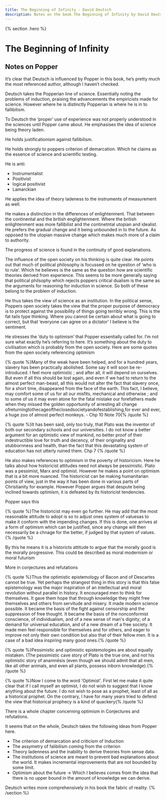 ```yaml
---
title: The Beginning of Infinity - David Deutsch
description: Notes on the book The Beginning of Infinity by David Deutsch
---
```

{% section .hero %}
# The Beginning of Infinity

## Notes on Popper

It’s clear that Deutsch is influenced by Popper in this book, he’s pretty much the most referenced author, although I haven’t checked. 

Deutsch takes the Popperian line of science. Essentially noting the problems of induction, praising the advancements the empiricists made for science. However where he is distinctly Popperian is where he is in to fallibilism.

To Deutsch the ‘proper’ use of experience was not properly understood in the sciences until Popper came about. He emphasises the idea of science being theory laden.

He holds justificationism against fallibilism. 

He holds strongly to poppers criterion of demarcation. Which he claims as the essence of science and scientific testing. 

He is anti: 

- Instrumentalist
- Positivist
- logical positivist
- Lamarckian

He applies the idea of theory ladeness to the instruments of measurement as well.

He makes a distinction in the differences of enlightenment. That between the continental and the british englightenment. Where the british enlightenment was more fallibilist and the continetntal utopian and idealist. He prefers the gradual change and it being unbounded in to the future. As opposed to the utopian massive change which makes much more of a claim to authority. 

The progress of science is found in the continuity of good explanations. 

The influence of the open society on his thinking is quite clear. He points out that much of political philosophy is focussed on he qyestion of ‘who is to rule’. Which he believes is the same as the question how are scientific theories derived from experience. This seems to be more generally saying that political philsophy which rejects poppers critical dualism is the same as the arguments for reasoning for induction in science. So both of these belong to the problem of induction. 

He thus takes the view of science as an institution. In the political sense, Poppers open society takes the view that the proper purpose of democracy is to protect against the possibility of things going terribly wrong. This is the fat tails type thinking. Where you cannot be certain about what is going to correct, but that ‘everyone can agree on a dictator’ I believe is the sentiment. 

He stresses the ‘duty to optimism’ that Popper essentially called for. I’m not sure what exactly he’s referring to here. It’s something about the duty to civilisation which is probably from the open society. Here are some quotes from the open society referencing optimism

{% quote %}Many of the weak have been helped, and for a hundred years, slavery has been practically abolished. Some say it will soon be re-introduced. I feel more optimistic ; and after all, it will depend on ourselves. But even if all this should be lost again, and even if we had to return to the almost perfect man-beast, all this would not alter the fact that slavery once, for a short time, disappeared from the face of the earth. This fact, I believe, may comfort some of us for all our misfits, mechanical and otherwise ; and to some of us it may even atone for the fatal mistake our forefathers made when they missed the golden opportunity of arresting all change ofreturningtothecageoftheclosedsocietyandofestablishing,for ever and ever, a huge zoo of almost perfect monkeys. - Chp 10 Note 70{% /quote %}

{% quote %}It has been said, only too truly, that Plato was the inventor of both our secondary schools and our universities. I do not know a better argument for an optimistic view of mankind, no better proof of their indestructible love for truth and decency, of their originality and stubbornness and health, than the fact that this devastating system of education has not utterly ruined them. Chp 7 {% /quote %}

He also makes references to optimism in the poverty of historicism. Here he talks about how historicist attitudes need not always be pessimistic. Plato was a pessimist, Marx and optimist. However he makes a point on optimism that is a bit more nuanced. The historicist can be making humanitarian points of view, just in the way it has been done in various parts of Christianity for example. However Popper argues that despute being inclined towards optimism, it is defeated by its historicist tendencies. 

Popper says this

{% quote %}The historicist may even go further. He may add that the most reasonable attitude to adopt is so to adjust ones system of valuesas to make it conform with the impending changes. If this is done, one arrives at a form of optimism which can be justified, since any change will then necessarily be a chnage for the better, if judged by that system of values.{% /quote %}

By this he means it is a historicts attitude to argue that the morally good is the morally progressive. This could be described as moral modernism or moral futurism

More in conjectures and refutations

{% quote %}Thus the optimistic epistemology of Bacon and of Descartes cannot be true. Yet perhaps the strangest thing in this story is that this false epistemology was the major inspiration of an intellectual and moral revolution without parallel in history. It encouraged men to think for themselves. It gave them hope that through knowledge they might free themselves and others from servitude and misery. It made modern science possible. It became the basis of the fight against censorship and the suppression of free thought. It became the basis of the nonconformist conscience, of individualism, and of a new sense of man's dignity; of a demand for universal education, and of a new dream of a free society. It made men feel responsible for themselves and for others, and eager to improve not only their own condition but also that of their fellow men. It is a case of a bad idea inspiring many good ones.{% /quote %}

{% quote %}Pessimistic and optimistic epistemologies are about equally mistaken. (The pessimistic cave story of Plato is the true one, and not his optimistic story of anamnēsis (even though we should admit that all men, like all other animals, and even all plants, possess inborn knowledge).{% /quote %}

{% quote %}Now I come to the word 'Optimist'. First let me make it quite clear that if I call myself an optimist, I do not wish to suggest that I know anything about the future. I do not wish to pose as a prophet, least of all as a historical prophet. On the contrary, I have for many years tried to defend the view that historical prophecy is a kind of quackery{% /quote %}

There is a whole chapter concerning optimism in Conjectures and refutations.

It seems that on the whole, Deutsch takes the following ideas from Popper here. 

- The criterion of demarcation and criticism of Induction
- The assymetry of falibilism coming from the criterion
- Theory ladenness and the inability to derive theories from sense data.
- The institutions of science are meant to prevent bad explanations about the world. It makes incremental improvements that are not bounded by some limit.
- Optimism about the future → Which I believes comes from the idea that there is no upper bound in the amount of knowledge we can derive.

Deutsch writes more comprehensively in his book the fabric of reality.
{% /section %}
